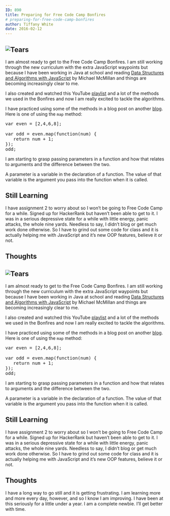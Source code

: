 ```yaml
---
ID: 890
title: Preparing for Free Code Camp Bonfires
# preparing-for-free-code-camp-bonfires
author: Tiffany White
date: 2016-02-12
---
```



<h2><img src="https://helloburgh.me/wp-content/uploads/2016/02/Tears.jpeg" alt="Tears" /></h2>
I am almost ready to get to the Free Code Camp Bonfires. I am still working through the new curriculum with the extra JavaScript waypoints but because I have been working in Java at school and reading <a href="http://www.amazon.com/Structures-Algorithms-JavaScript-Michael-McMillan/dp/1449364934">Data Structures and Algorithms with JavaScript</a> by Michael McMillan and things are becoming increasingly clear to me.

I also created and watched this YouTube <a href="https://www.youtube.com/playlist?list=PLyBGKxys5xmeOTt1280DfSlM1HFhrPn-e">playlist</a> and a lot of the methods we used in the Bonfires and now I am really excited to tackle the algorithms.

I have practiced using some of the methods in a blog post on another <a href="https://twhite96.github.io/array-methods-in-JavaScript/" target="_blank">blog</a>. Here is one of using the <code>map</code> method:

<pre class="lang:javascript decode:1 " >
var even = [2,4,6,8];

var odd = even.map(function(num) {
   return num + 1;
});
odd;
</pre>

I am starting to grasp passing parameters in a function and how that relates to arguments and the difference between the two.

A parameter is a variable in the declaration of a function. The value of that variable is the argument you pass into the function when it is called.
<h2>Still Learning</h2>
I have assignment 2 to worry about so I won’t be going to Free Code Camp for a while. Signed up for HackerRank but haven’t been able to get to it. I was in a serious depressive state for a while with little energy, panic attacks, the whole nine yards. Needless to say, I didn’t blog or get much work done otherwise. So I have to grind out some code for class and it is actually helping me with JavaScript and it’s new OOP features, believe it or not.
<h2>Thoughts</h2>



<h2><img src="https://helloburgh.me/wp-content/uploads/2016/02/Tears.jpeg" alt="Tears" /></h2>
I am almost ready to get to the Free Code Camp Bonfires. I am still working through the new curriculum with the extra JavaScript waypoints but because I have been working in Java at school and reading <a href="http://www.amazon.com/Structures-Algorithms-JavaScript-Michael-McMillan/dp/1449364934">Data Structures and Algorithms with JavaScript</a> by Michael McMillan and things are becoming increasingly clear to me.

I also created and watched this YouTube <a href="https://www.youtube.com/playlist?list=PLyBGKxys5xmeOTt1280DfSlM1HFhrPn-e">playlist</a> and a lot of the methods we used in the Bonfires and now I am really excited to tackle the algorithms.

I have practiced using some of the methods in a blog post on another <a href="https://twhite96.github.io/array-methods-in-JavaScript/" target="_blank">blog</a>. Here is one of using the <code>map</code> method:

<pre class="lang:javascript decode:1 " >
var even = [2,4,6,8];

var odd = even.map(function(num) {
   return num + 1;
});
odd;
</pre>

I am starting to grasp passing parameters in a function and how that relates to arguments and the difference between the two.

A parameter is a variable in the declaration of a function. The value of that variable is the argument you pass into the function when it is called.
<h2>Still Learning</h2>
I have assignment 2 to worry about so I won’t be going to Free Code Camp for a while. Signed up for HackerRank but haven’t been able to get to it. I was in a serious depressive state for a while with little energy, panic attacks, the whole nine yards. Needless to say, I didn’t blog or get much work done otherwise. So I have to grind out some code for class and it is actually helping me with JavaScript and it’s new OOP features, believe it or not.
<h2>Thoughts</h2>




I have a long way to go still and it is getting frustrating. I am learning more and more every day, however, and so I know I am improving. I have been at this seriously for a little under a year. I am a complete newbie. I’ll get better with time.
